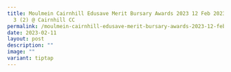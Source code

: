 ```yaml
---
title: Moulmein Cairnhill Edusave Merit Bursary Awards 2023 12 Feb 2023 Session
  3 (2) @ Cairnhill CC
permalink: /moulmein-cairnhill-edusave-merit-bursary-awards-2023-12-feb-2023-session-3-2-cairnhill-cc/
date: 2023-02-11
layout: post
description: ""
image: ""
variant: tiptap
---
```

